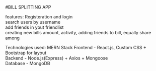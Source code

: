 #BILL SPLITTING APP

features:
Registeration and login <br>
search users by username <br>
add friends in yout friendlist <br>
creating new bills amount, activity, adding friends to bill, equally share among

Technologies used: MERN Stack
Frontend - React.js, Custom CSS + Bootstrap for layout  
Backend - Node.js(Express) + Axios + Mongoose  
Database - MongoDB  



